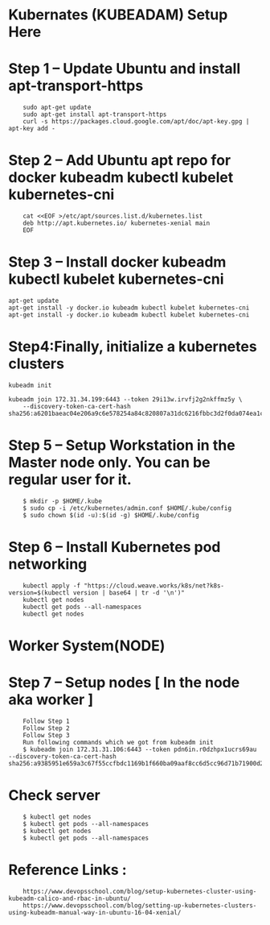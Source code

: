 # Kubernates (KUBEADAM) Setup Here 

# Step 1 – Update Ubuntu and install apt-transport-https
		sudo apt-get update
		sudo apt-get install apt-transport-https
		curl -s https://packages.cloud.google.com/apt/doc/apt-key.gpg | apt-key add -



# Step 2 – Add Ubuntu apt repo for docker kubeadm kubectl kubelet kubernetes-cni

		cat <<EOF >/etc/apt/sources.list.d/kubernetes.list
		deb http://apt.kubernetes.io/ kubernetes-xenial main
		EOF


# Step 3 – Install docker kubeadm kubectl kubelet kubernetes-cni

	apt-get update
	apt-get install -y docker.io kubeadm kubectl kubelet kubernetes-cni
	apt-get install -y docker.io kubeadm kubectl kubelet kubernetes-cni


# Step4:Finally, initialize a kubernetes clusters

	kubeadm init

	kubeadm join 172.31.34.199:6443 --token 29i13w.irvfj2g2nkffmz5y \
		--discovery-token-ca-cert-hash sha256:a6201baeac04e206a9c6e578254a84c820807a31dc6216fbbc3d2f0da074ea1c


# Step 5 – Setup Workstation in the Master node only. You can be regular user for it.
		$ mkdir -p $HOME/.kube
		$ sudo cp -i /etc/kubernetes/admin.conf $HOME/.kube/config
		$ sudo chown $(id -u):$(id -g) $HOME/.kube/config

# Step 6 – Install Kubernetes pod networking
		kubectl apply -f "https://cloud.weave.works/k8s/net?k8s-version=$(kubectl version | base64 | tr -d '\n')"
		kubectl get nodes
		kubectl get pods --all-namespaces
		kubectl get nodes


# Worker System(NODE) 

# Step 7 – Setup nodes [ In the node aka worker ]

		Follow Step 1 
		Follow Step 2
		Follow Step 3
		Run following commands which we got from kubeadm init
		$ kubeadm join 172.31.31.106:6443 --token pdn6in.r0dzhpx1ucrs69au --discovery-token-ca-cert-hash sha256:a9385951e659a3c67f55ccfbdc1169b1f660ba09aaf8cc6d5cc96d71b71900d2
		
# Check server 
		$ kubectl get nodes
		$ kubectl get pods --all-namespaces
		$ kubectl get nodes
		$ kubectl get pods --all-namespaces


# Reference Links :
		https://www.devopsschool.com/blog/setup-kubernetes-cluster-using-kubeadm-calico-and-rbac-in-ubuntu/
		https://www.devopsschool.com/blog/setting-up-kubernetes-clusters-using-kubeadm-manual-way-in-ubuntu-16-04-xenial/

